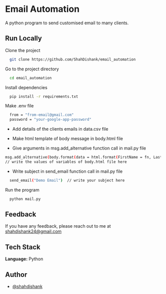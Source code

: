 
# Email Automation

A python program to send customised email to many clients.


## Run Locally

Clone the project

```bash
  git clone https://github.com/ShahDishank/email_automation
```

Go to the project directory

```bash
  cd email_automation
```

Install dependencies

```bash
  pip install -r requirements.txt
```

Make .env file

```bash
  from = "from-email@gmail.com"
  password = "your-google-app-password"
```

- Add details of the clients emails in data.csv file

- Make html template of body message in body.html file

- Give arguments in msg.add_alternative function call in mail.py file
```bash
msg.add_alternative(body.format(data = html.format(FirstName = fn, LastName = ln)),subtype="html",)
// write the values of variables of body.html file here
```

- Write subject in send_email function call in mail.py file
```bash
  send_email("Demo Email")  // write your subject here
```

Run the program

```bash
  python mail.py
```


## Feedback

If you have any feedback, please reach out to me at shahdishank24@gmail.com


## Tech Stack

**Language:** Python
## Author

- [@shahdishank](https://www.github.com/ShahDishank)

